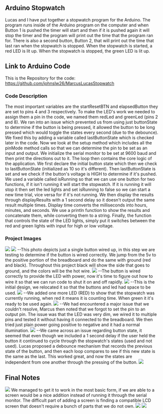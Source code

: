 ## Arduino Stopwatch

Lucas and I have put together a stopwatch program for the Arduino. The program runs inside of the Arduino program on the computer and when Button 1 is pushed the timer will start and then if it is pushed again it will stop the timer and the program will print out the time that the program ran for. There is also a second button, Button 2, that will print out the time that last ran when the stopwatch is stopped. When the stopwatch is started, a red LED is lit up. When the stopwatch is stopped, the green LED is lit up. 

## Link to Arduino Code

This is the Repository for the code: https://github.com/johnslw26/MarcusLucasStopwatch 

### Code Description

The most important variables are the startResetBTN and elapsedButton they are set to pins 4 and 3 respectively. To make the LED's work we needed to assign them a pin in the code, we named them redLed and greenLed (pins 2 and 8). We ran into an issue which prevented us from using just buttonState to determine if the button is being pressed, it allowed the button to be long pressed which would toggle the states every second (due to the debounce). We fixed this by adding a variable called lastButtonState which is checked later in the code. Now we look at the setup method which includes all the pinMode method calls so that we can determine the pin to be set as an input and output. We initialize the serial monitor to be set at 9600 baud and then print the directions out to it. The loop then contains the core logic of the application. We first declare the initial button state which then we check to lastButtonState (initialized as 10 so it's different). Then lastButtonState is set and we check if the button's voltage is HIGH to determine if it's pushed. We used a variable called isRunning so that we can use one button for two functions, if it isn't running it will start the stopwatch. If it is running it will stop it then set the led lights and set isRunning to false so we can start a new time trial, vice versa for if it's not running. We then display the results through displayResults with a 1 second delay so it doesn't output the same result multiple times. Display time converts the milliseconds into hours, minutes, and seconds. We use a println function to show the results and concatenate them, while converting them to a string. Finally, the function that controls the state of the LED lights, simply put it switches between the red and green lights with input for high or low voltage.

### Project Images

<img src="images\IMAG0676.jpg"> 
<img src="images\TestCodePicture1.png">
--This photo depicts just a single button wired up, in this step we are testing to determine if the button is wired correctly. We jump from the 5v to the positive portion of the breadboard and do the same with ground (red and black). Throughout this project black will show the side that goes to ground, and the colors will be the hot wire.

<img src="images\Snapchat-2062159838.jpg">
--The button is wired correctly to provide the LED with power, now it's time to figure out how to wire it so that we can run code to shut it on and off rapidly.

<img src="images\Snapchat-1354926983.jpg">
--This is the initial design, we relocated it so that the buttons and led had space to be used.

<img src="images\Snapchat-1522802363.jpg">
--We added one more LED (RED) to show that the stopwatch was currently running, when red it means it is counting time. When green it it's ready to be used again.

<img src="images\WonderingWhy.png">
--We had encountered a major issue that we couldn't resolve, Marcus then noted that we forgot to set the pin to an output pin. The issue was that the LED was very dim, we wired it to multiple pins and tested it without having it connected to the breadboard. We then tried just plain power going positive to negative and it had a normal illumination. 

<img src="images\Snapchat-1490889450.mp4">
--We came across an issue regarding button state, it seemed that even though we included a 1 second delay if the user held the button it continued to cycle through the stopwatch's states (used and not used). Lucas proposed a debounce mechanism that records the previous state of the button, and then each loop compares to see if this new state is the same as the last. This worked great, and now the states are independent from one another through the pressing of the button.
<img src="images\Snapchat-1068240847.mp4">

## Final Notes
<img src="images\working.gif">
We managed to get it to work in the most basic form, if we are able to a screen would be a nice addition instead of running it through the serial monitor. The difficult part of adding a screen is finding a compatible LCD screen that doesn't require a bunch of parts that we do not own.

<img src="images\Snapchat-83336043.jpg">

<img src="images\SerialMonitor.png">
